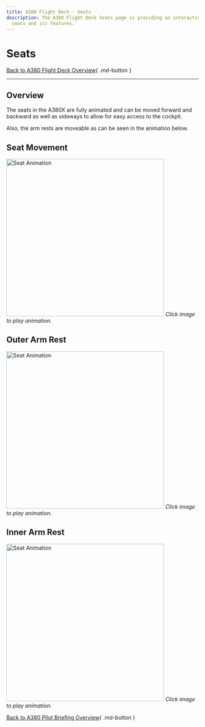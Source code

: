 ```yaml
---
title: A380 Flight Deck - Seats
description: The A380 Flight Deck Seats page is providing an interactive graphical overview of the A380 flight deck
  seats and its features. 
---
```


<script src="/javascripts/gif-play.js"></script>

# Seats

[Back to A380 Flight Deck Overview](../index.md){ .md-button }

---

## Overview

The seats in the A380X are fully animated and can be moved forward and backward as well as sideways to allow for easy
access to the cockpit.

Also, the arm rests are moveable as can be seen in the animation below.

## Seat Movement

<img
class="gif-placeholder skip-lightbox"
src="/pilots-corner/a380x/assets/a380x-briefing/flight-deck/seat-animation-ph.png"
data-gif="/pilots-corner/a380x/assets/a380x-briefing/flight-deck/seat-animation.gif"
alt="Seat Animation"
style="cursor:pointer;
width: 413px;
height: auto;">
_Click image to play animation._

## Outer Arm Rest

<img
class="gif-placeholder skip-lightbox"
src="/pilots-corner/a380x/assets/a380x-briefing/flight-deck/outer-arm-rest-animation-ph.png"
data-gif="/pilots-corner/a380x/assets/a380x-briefing/flight-deck/outer-arm-rest-animation.gif"
alt="Seat Animation"
style="cursor:pointer;
width: 413px;
height: auto;">
_Click image to play animation._

## Inner Arm Rest

<img
class="gif-placeholder skip-lightbox"
src="/pilots-corner/a380x/assets/a380x-briefing/flight-deck/inner-arm-rest-animation-ph.png"
data-gif="/pilots-corner/a380x/assets/a380x-briefing/flight-deck/inner-arm-rest-animation.gif"
alt="Seat Animation"
style="cursor:pointer;
width: 413px;
height: auto;">
_Click image to play animation._

[Back to A380 Pilot Briefing Overview](../index.md){ .md-button }
